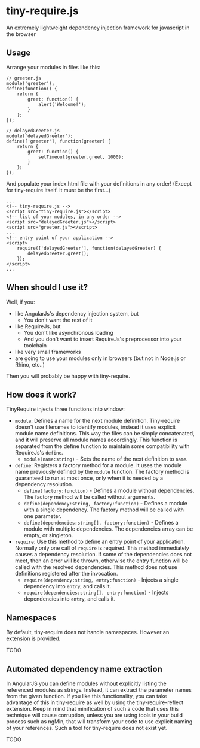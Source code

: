 tiny-require.js
===============

An extremely lightweight dependency injection framework for javascript in the browser

Usage
-----

Arrange your modules in files like this:

```
// greeter.js
module('greeter');
define(function() {
	return {
		greet: function() {
			alert('Welcome!');
		}
	};
});
```
```
// delayedGreeter.js
module('delayedGreeter');
define(['greeter'], function(greeter) {
	return {
		greet: function() {
			setTimeout(greeter.greet, 1000);
		}
	};
});
```

And populate your index.html file with your definitions in any order! (Except for tiny-require itself. It must be the first...)

```
...
<!-- tiny-require.js -->
<script src="tiny-require.js"></script>
<!-- list of your modules, in any order -->
<script src="delayedGreeter.js"></script>
<script src="greeter.js"></script>
...
<!-- entry point of your application -->
<script>
	require(['delayedGreeter'], function(delayedGreeter) {
		delayedGreeter.greet();
	});
</script>
...
```

When should I use it?
---------------------
Well, if you:
   * like AngularJs's dependency injection system, but
      * You don't want the rest of it
   * like RequireJs, but
      * You don't like asynchronous loading
      * And you don't want to insert RequireJs's preprocessor into your toolchain
   * like very small frameworks
   * are going to use your modules only in browsers (but not in Node.js or Rhino, etc..)

Then you will probably be happy with tiny-require.

How does it work?
-----------------
TinyRequire injects three functions into window:
   * ```module```: Defines a name for the next module definition. Tiny-require doesn't use filenames to identify modules, instead it uses explicit module name definitions. This way the files can be simply concatenated, and it will preserve all module names accordingly. This function is separated from the define function to maintain some compatibility with RequireJs's ```define```.
      * ```module(name:string)``` - Sets the name of the next definition to ```name```.
   * ```define```: Registers a factory method for a module. It uses the module name previously defined by the ```module``` function. The factory method is guaranteed to run at most once, only when it is needed by a dependency resolution.
      * ```define(factory:function)``` - Defines a module without dependencies. The factory method will be called without arguments.
      * ```define(dependency:string, factory:function)``` - Defines a module with a single dependency. The factory method will be called with one parameter.
      * ```define(dependencies:string[], factory:function)``` - Defines a module with multiple dependencies. The dependencies array can be empty, or singleton. 
   * ```require```: Use this method to define an entry point of your application. Normally only one call of ```require``` is required. This method immediately causes a dependency resolution. If some of the dependencies does not meet, then an error will be thrown, otherwise the entry function will be called with the resolved dependencies. This method does not use definitions registered after the invocation.
      * ```require(dependency:string, entry:function)``` - Injects a single dependency into ```entry```, and calls it.
      * ```require(dependencies:string[], entry:function)``` - Injects dependencies into ```entry```, and calls it.

Namespaces
----------

By default, tiny-require does not handle namespaces. However an extension is provided.

TODO

Automated dependency name extraction
------------------------------------

In AngularJS you can define modules without explicitly listing the referenced modules as strings. Instead, it can extract the parameter names from the given function. If you like this functionality, you can take advantage of this in tiny-require as well by using the tiny-require-reflect extension.
Keep in mind that minification of such a code that uses this technique will cause corruption, unless you are using tools in your build process such as ngMin, that will transform your code to use explicit naming of your references. Such a tool for tiny-require does not exist yet.

TODO
